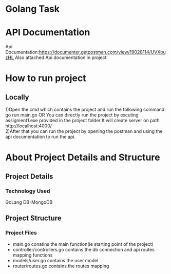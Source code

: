 # Golang Task 

# API Documentation
Api Documentation:https://documenter.getpostman.com/view/19028114/UVXbuzHL
Also attached Api documentation in project

# How to run project
## Locally
1)Open the cmd which contains the project and run the following command:
    go run main.go
    OR
  You can directly run the project by excuting assigment1.exe provided in the project folder
  It will create server on path http://localhost:4000/  
2)After that you can run the project by opening the postman and using the api documentation to run the api.

# About Project Details and Structure
## Project Details
### Technology Used
GoLang
DB-MongoDB
## Project Structure
### Project Files
- main.go conatins the main function(ie starting point of the project)
- controller/controllers.go contains the db connection and api routes mapping functions
- models/user.go contains the user model
- router/routes.go contains the routes mapping
